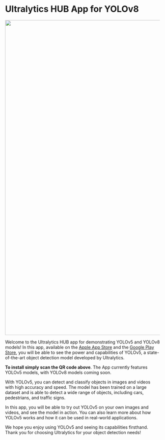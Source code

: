 # Ultralytics HUB App for YOLOv8

<div align="center">
  <a href="https://ultralytics.com/app_install" target="_blank">
    <img width="1024" src="https://github.com/ultralytics/assets/raw/main/im/ultralytics-app.png"></a>
<br>
</div>

Welcome to the Ultralytics HUB app for demonstrating YOLOv5 and YOLOv8 models! In this app, available on the [Apple App
Store](https://apps.apple.com/xk/app/ultralytics/id1583935240) and the 
[Google Play Store](https://play.google.com/store/apps/details?id=com.ultralytics.ultralytics_app), you will be able
to see the power and capabilities of YOLOv5, a state-of-the-art object detection model developed by Ultralytics.

**To install simply scan the QR code above**. The App currently features YOLOv5 models, with YOLOv8 models coming soon.

With YOLOv5, you can detect and classify objects in images and videos with high accuracy and speed. The model has been
trained on a large dataset and is able to detect a wide range of objects, including cars, pedestrians, and traffic
signs.

In this app, you will be able to try out YOLOv5 on your own images and videos, and see the model in action. You can also
learn more about how YOLOv5 works and how it can be used in real-world applications.

We hope you enjoy using YOLOv5 and seeing its capabilities firsthand. Thank you for choosing Ultralytics for your object
detection needs!